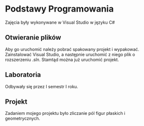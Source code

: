 # Podstawy Programowania
Zajęcia były wykonywane w Visual Studio w języku C#

## Otwieranie plików
Aby go uruchomić należy pobrać spakowany projekt i wypakować. Zainstalować Visual Studio, a następnie uruchomić z niego plik o rozszerzeniu *.sln*. Stamtąd można już uruchomić projekt.

## Laboratoria
Odbywały się przez I semestr I roku.

## Projekt
Zadaniem mojego projektu było zliczanie pól figur płaskich i geometrycznych.
